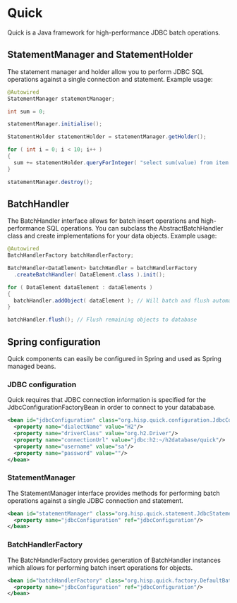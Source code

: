 # Quick

Quick is a Java framework for high-performance JDBC batch operations.

## StatementManager and StatementHolder

The statement manager and holder allow you to perform JDBC SQL operations against a single connection and statement. Example usage:

```java
@Autowired
StatementManager statementManager;

int sum = 0;

statementManager.initialise();

StatementHolder statementHolder = statementManager.getHolder();

for ( int i = 0; i < 10; i++ )
{
  sum += statementHolder.queryForInteger( "select sum(value) from item where id = " + i );
}

statementManager.destroy();
```

## BatchHandler

The BatchHandler interface allows for batch insert operations and high-performance SQL operations. You can subclass the AbstractBatchHandler class and create implementations for your data objects. Example usage:

```java
@Autowired
BatchHandlerFactory batchHandlerFactory;

BatchHandler<DataElement> batchHandler = batchHandlerFactory
  .createBatchHandler( DataElement.class ).init();

for ( DataElement dataElement : dataElements )
{
  batchHandler.addObject( dataElement ); // Will batch and flush automatically
}

batchHandler.flush(); // Flush remaining objects to database
```

## Spring configuration
Quick components can easily be configured in Spring and used as Spring managed beans.

### JDBC configuration
Quick requires that JDBC connection information is specified for the JdbcConfigurationFactoryBean in order to connect to your datababase.

```xml
<bean id="jdbcConfiguration" class="org.hisp.quick.configuration.JdbcConfigurationFactoryBean">
  <property name="dialectName" value="H2"/>
  <property name="driverClass" value="org.h2.Driver"/>
  <property name="connectionUrl" value="jdbc:h2:~/h2database/quick"/>
  <property name="username" value="sa"/>
  <property name="password" value=""/>
</bean>
```

### StatementManager
The StatementManager interface provides methods for performing batch operations against a single JDBC connection and statement.

```xml
<bean id="statementManager" class="org.hisp.quick.statement.JdbcStatementManager">
  <property name="jdbcConfiguration" ref="jdbcConfiguration"/>
</bean>
```

### BatchHandlerFactory
The BatchHandlerFactory provides generation of BatchHandler instances which allows for performing batch insert operations for objects.

```xml
<bean id="batchHandlerFactory" class="org.hisp.quick.factory.DefaultBatchHandlerFactory">
  <property name="jdbcConfiguration" ref="jdbcConfiguration"/>
</bean>
```
